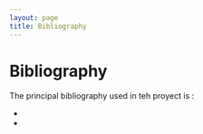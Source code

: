 ```yaml
---
layout: page
title: Bibliography
---
```


# Bibliography


The principal bibliography used in teh proyect is :

* 
* 
